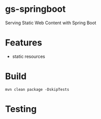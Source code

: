 # gs-springboot

Serving Static Web Content with Spring Boot

# Features
- static resources

# Build
```
mvn clean package -DskipTests
```

# Testing
